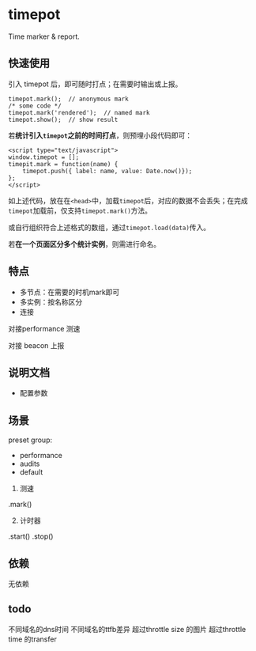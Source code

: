 # timepot
Time marker &amp; report.

## 快速使用

引入 timepot 后，即可随时打点；在需要时输出或上报。
```
timepot.mark();  // anonymous mark
/* some code */
timepot.mark('rendered');  // named mark
timepot.show();  // show result
```

若**统计引入`timepot`之前的时间打点**，则预埋小段代码即可：
```
<script type="text/javascript">
window.timepot = [];
timepit.mark = function(name) {
    timepot.push({ label: name, value: Date.now()});
};
</script>
```
如上述代码，放在在`<head>`中，加载`timepot`后，对应的数据不会丢失；在完成`timepot`加载前，仅支持`timepot.mark()`方法。

或自行组织符合上述格式的数组，通过`timepot.load(data)`传入。

若**在一个页面区分多个统计实例**，则需进行命名。

## 特点

* 多节点：在需要的时机mark即可
* 多实例：按名称区分
* 连接

对接performance 测速

对接 beacon 上报


## 说明文档

* 配置参数


## 场景

preset group:
- performance
- audits
- default

1. 测速

.mark()

2. 计时器

.start()
.stop()


## 依赖

无依赖

## todo

不同域名的dns时间
不同域名的ttfb差异
超过throttle size 的图片
超过throttle time 的transfer
